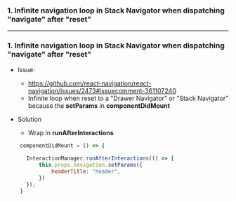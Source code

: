 ### 1. Infinite navigation loop in Stack Navigator when dispatching "navigate" after "reset"

------------------------------------------------------

### 1. Infinite navigation loop in Stack Navigator when dispatching "navigate" after "reset"

* Issue:
  * https://github.com/react-navigation/react-navigation/issues/2473#issuecomment-361107240
  * Infinite loop when reset to a "Drawer Navigator" or "Stack Navigator" because the **setParams** in **componentDidMount**

* Solution
  * Wrap in **runAfterInteractions**

```js
    componentDidMount = () => {
 
      InteractionManager.runAfterInteractions(() => {
          this.props.navigation.setParams({
              headerTitle: "header",
          })
      });
    }
```
